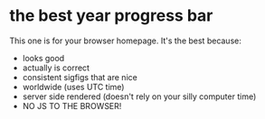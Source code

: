 # the best year progress bar
This one is for your browser homepage.
It's the best because:
- looks good
- actually is correct
- consistent sigfigs that are nice
- worldwide (uses UTC time)
- server side rendered (doesn't rely on your silly computer time)
- NO JS TO THE BROWSER!